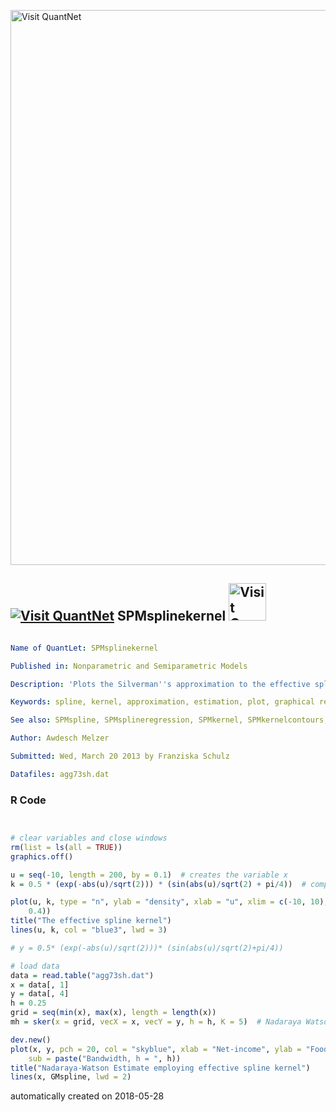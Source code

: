 [<img src="https://github.com/QuantLet/Styleguide-and-FAQ/blob/master/pictures/banner.png" width="888" alt="Visit QuantNet">](http://quantlet.de/)

## [<img src="https://github.com/QuantLet/Styleguide-and-FAQ/blob/master/pictures/qloqo.png" alt="Visit QuantNet">](http://quantlet.de/) **SPMsplinekernel** [<img src="https://github.com/QuantLet/Styleguide-and-FAQ/blob/master/pictures/QN2.png" width="60" alt="Visit QuantNet 2.0">](http://quantlet.de/)

```yaml

Name of QuantLet: SPMsplinekernel

Published in: Nonparametric and Semiparametric Models

Description: 'Plots the Silverman''s approximation to the effective spline kernel: K(u)=0.5*exp(-|u|/sqrt(2))*sin(|u|/sqrt(2)+pi/4).'

Keywords: spline, kernel, approximation, estimation, plot, graphical representation, data visualization

See also: SPMspline, SPMsplineregression, SPMkernel, SPMkernelcontours, SPMkernelregression

Author: Awdesch Melzer

Submitted: Wed, March 20 2013 by Franziska Schulz

Datafiles: agg73sh.dat
```

### R Code
```r


# clear variables and close windows
rm(list = ls(all = TRUE))
graphics.off()

u = seq(-10, length = 200, by = 0.1)  # creates the variable x
k = 0.5 * (exp(-abs(u)/sqrt(2))) * (sin(abs(u)/sqrt(2) + pi/4))  # computes the approximative spline kernel

plot(u, k, type = "n", ylab = "density", xlab = "u", xlim = c(-10, 10), ylim = c(-0.02, 
    0.4))
title("The effective spline kernel")
lines(u, k, col = "blue3", lwd = 3)

# y = 0.5* (exp(-abs(u)/sqrt(2)))* (sin(abs(u)/sqrt(2)+pi/4))

# load data
data = read.table("agg73sh.dat")
x = data[, 1]
y = data[, 4]
h = 0.25
grid = seq(min(x), max(x), length = length(x))
mh = sker(x = grid, vecX = x, vecY = y, h = h, K = 5)  # Nadaraya Watson estimator for effective Spline kernel

dev.new()
plot(x, y, pch = 20, col = "skyblue", xlab = "Net-income", ylab = "Food", cex = 0.7, 
    sub = paste("Bandwidth, h = ", h))
title("Nadaraya-Watson Estimate employing effective spline kernel")
lines(x, GMspline, lwd = 2)


```

automatically created on 2018-05-28